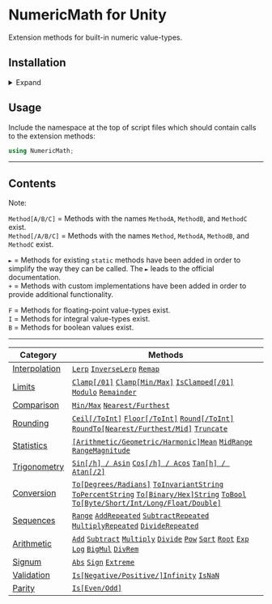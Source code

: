 # NumericMath for Unity
Extension methods for built-in numeric value-types.


## Installation
<details><summary>Expand</summary>

### Compatibility

Should work with Unity 2018.3 or newer.

### Installation via Git URL (recommended)
See [here](https://docs.unity3d.com/Manual/upm-ui-giturl.html) for how to install packages via Git URL by using the Unity Package Manager.  
See [here](https://docs.unity3d.com/Manual/upm-git.html) for how to do so manually by editing the "manifest.json" file in `[your project folder]/Packages/`.

### Installation from a local package (alternative)
See [here](https://docs.unity3d.com/Manual/upm-ui-local.html) for how to install packages from a local folder using the Unity Package Manager.  
See [here](https://docs.unity3d.com/Manual/upm-localpath.html) for how to do so manually by editing the "manifest.json" file in `[your project folder]/Packages/`.

</details>

## Usage

Include the namespace at the top of script files which should contain calls to the extension methods: 

```csharp
using NumericMath;
```


---


## Contents

Note:  

`Method[A/B/C]` = Methods with the names `MethodA`, `MethodB`, and `MethodC` exist.  
`Method[/A/B/C]` = Methods with the names `Method`, `MethodA`, `MethodB`, and `MethodC` exist.

`►` = Methods for existing `static` methods have been added in order to simplify the way they can be called. The `►` leads to the official documentation.  
`+` = Methods with custom implementations have been added in order to provide additional functionality.

`F` = Methods for floating-point value-types exist.  
`I` = Methods for integral value-types exist.  
`B` = Methods for boolean values exist.


---


| Category | Methods |
| - | - |
| [Interpolation] | [`Lerp`][Interpolation.Lerp] [`InverseLerp`][Interpolation.InverseLerp] [`Remap`][Interpolation.Remap] |
| [Limits] | [`Clamp[/01]`][Limits.Clamp01] [`Clamp[Min/Max]`][Limits.ClampMinMax] [`IsClamped[/01]`][Limits.IsClamped01] [`Modulo`][Limits.Modulo] [`Remainder`][Limits.Remainder] |
| [Comparison] | [`Min/Max`][Comparison.MinMax] [`Nearest/Furthest`][Comparison.NearestFurthest] |
| [Rounding] | [`Ceil[/ToInt]`][Rounding.Ceil] [`Floor[/ToInt]`][Rounding.Floor] [`Round[/ToInt]`][Rounding.Round] [`RoundTo[Nearest/Furthest/Mid]`][Rounding.RoundTo] [`Truncate`][Rounding.Truncate] |
| [Statistics] | [`[Arithmetic/Geometric/Harmonic]Mean`][Statistics.Mean] [`MidRange`][Statistics.MidRange] [`RangeMagnitude`][Statistics.RangeMagnitude] |
| [Trigonometry] | [`Sin[/h] / Asin`][Trigonometry.Sin] [`Cos[/h] / Acos`][Trigonometry.Cos] [`Tan[h] / Atan[/2]`][Trigonometry.Tan] |
| [Conversion] | [`To[Degrees/Radians]`][Conversion.ToDegreesRadians] [`ToInvariantString`][Conversion.ToInvariantString] [`ToPercentString`][Conversion.ToPercentString] [`To[Binary/Hex]String`][Conversion.ToBinaryHexString] [`ToBool`][Conversion.ToBool] [`To[Byte/Short/Int/Long/Float/Double]`][Conversion.To01] |
| [Sequences] | [`Range`][Sequences.Range] [`AddRepeated`][Sequences.Add] [`SubtractRepeated`][Sequences.Subtract] [`MultiplyRepeated`][Sequences.Multiply] [`DivideRepeated`][Sequences.Divide] |
| [Arithmetic] | [`Add`][Arithmetic.Add] [`Subtract`][Arithmetic.Subtract] [`Multiply`][Arithmetic.Multiply] [`Divide`][Arithmetic.Divide] [`Pow`][Arithmetic.Pow] [`Sqrt`][Arithmetic.Sqrt] [`Root`][Arithmetic.Root]  [`Exp`][Arithmetic.Exp] [`Log`][Arithmetic.Log] [`BigMul`][Arithmetic.BigMul] [`DivRem`][Arithmetic.DivRem] |
| [Signum] | [`Abs`][Signum.Abs] [`Sign`][Signum.Sign] [`Extreme`][Signum.Extreme] |
| [Validation] | [`Is[Negative/Positive/]Infinity`][Validation.IsInfinity] [`IsNaN`][Validation.IsNaN] |
| [Parity] | [`Is[Even/Odd]`][Parity.IsEvenOdd] |



[Interpolation]: Runtime/Scripts/Extensions/Interpolation/README.md
[Interpolation.Lerp]: Runtime/Scripts/Extensions/Interpolation/README.md#Lerp
[Interpolation.InverseLerp]: Runtime/Scripts/Extensions/Interpolation/README.md#InverseLerp
[Interpolation.Remap]: Runtime/Scripts/Extensions/Interpolation/README.md#Remap

[Limits]: Runtime/Scripts/Extensions/Limits/README.md
[Limits.Clamp01]: Runtime/Scripts/Extensions/Limits/README.md#Clamp01
[Limits.ClampMinMax]: Runtime/Scripts/Extensions/Limits/README.md#ClampMinMax
[Limits.IsClamped01]: Runtime/Scripts/Extensions/Limits/README.md#IsClamped01
[Limits.Modulo]: Runtime/Scripts/Extensions/Limits/README.md#Modulo
[Limits.Remainder]: Runtime/Scripts/Extensions/Limits/README.md#Remainder

[Comparison]: Runtime/Scripts/Extensions/Comparison/README.md
[Comparison.MinMax]: Runtime/Scripts/Extensions/Comparison/README.md#MinMax
[Comparison.NearestFurthest]: Runtime/Scripts/Extensions/Comparison/README.md#NearestFurthest

[Rounding]: Runtime/Scripts/Extensions/Rounding/README.md
[Rounding.Ceil]: Runtime/Scripts/Extensions/Rounding/README.md#CeilToInt
[Rounding.Floor]: Runtime/Scripts/Extensions/Rounding/README.md#FloorToInt
[Rounding.Round]: Runtime/Scripts/Extensions/Rounding/README.md#RoundToInt
[Rounding.RoundTo]: Runtime/Scripts/Extensions/Rounding/README.md#RoundToNearestFurthestMid
[Rounding.Truncate]: Runtime/Scripts/Extensions/Rounding/README.md#Truncate

[Statistics]: Runtime/Scripts/Extensions/Statistics/README.md
[Statistics.Mean]: Runtime/Scripts/Extensions/Statistics/README.md#ArithmeticGeometricHarmonicMean
[Statistics.MidRange]: Runtime/Scripts/Extensions/Statistics/README.md#MidRange
[Statistics.RangeMagnitude]: Runtime/Scripts/Extensions/Statistics/README.md#RangeMagnitude

[Trigonometry]: Runtime/Scripts/Extensions/Trigonometry/README.md
[Trigonometry.Sin]: Runtime/Scripts/Extensions/Trigonometry/README.md#Sinh--Asin
[Trigonometry.Cos]: Runtime/Scripts/Extensions/Trigonometry/README.md#Cosh--Acos
[Trigonometry.Tan]: Runtime/Scripts/Extensions/Trigonometry/README.md#Tanh--Atan2

[Conversion]: Runtime/Scripts/Extensions/Conversion/README.md
[Conversion.ToDegreesRadians]: Runtime/Scripts/Extensions/Conversion/README.md#ToDegreesRadians
[Conversion.ToInvariantString]: Runtime/Scripts/Extensions/Conversion/README.md#ToInvariantString
[Conversion.ToPercentString]: Runtime/Scripts/Extensions/Conversion/README.md#ToPercentString
[Conversion.ToBinaryHexString]: Runtime/Scripts/Extensions/Conversion/README.md#ToBinaryHexString
[Conversion.ToBool]: Runtime/Scripts/Extensions/Conversion/README.md#ToBool
[Conversion.To01]: Runtime/Scripts/Extensions/Conversion/README.md#ToByteShortIntLongFloatDouble

[Sequences]: Runtime/Scripts/Extensions/Sequences/README.md
[Sequences.Range]: Runtime/Scripts/Extensions/Sequences/README.md#Range
[Sequences.Add]: Runtime/Scripts/Extensions/Sequences/README.md#AddRepeated
[Sequences.Subtract]: Runtime/Scripts/Extensions/Sequences/README.md#SubtractRepeated
[Sequences.Multiply]: Runtime/Scripts/Extensions/Sequences/README.md#MultiplyRepeated
[Sequences.Divide]: Runtime/Scripts/Extensions/Sequences/README.md#DivideRepeated

[Arithmetic]: Runtime/Scripts/Extensions/Arithmetic/README.md
[Arithmetic.Add]: Runtime/Scripts/Extensions/Arithmetic/README.md#Add
[Arithmetic.Subtract]: Runtime/Scripts/Extensions/Arithmetic/README.md#Subtract
[Arithmetic.Multiply]: Runtime/Scripts/Extensions/Arithmetic/README.md#Multiply
[Arithmetic.Divide]: Runtime/Scripts/Extensions/Arithmetic/README.md#Divide
[Arithmetic.Pow]: Runtime/Scripts/Extensions/Arithmetic/README.md#Pow
[Arithmetic.Sqrt]: Runtime/Scripts/Extensions/Arithmetic/README.md#Sqrt
[Arithmetic.Root]: Runtime/Scripts/Extensions/Arithmetic/README.md#Root
[Arithmetic.Exp]: Runtime/Scripts/Extensions/Arithmetic/README.md#Exp
[Arithmetic.Log]: Runtime/Scripts/Extensions/Arithmetic/README.md#Log
[Arithmetic.BigMul]: Runtime/Scripts/Extensions/Arithmetic/README.md#BigMul
[Arithmetic.DivRem]: Runtime/Scripts/Extensions/Arithmetic/README.md#DivRem

[Signum]: Runtime/Scripts/Extensions/Signum/README.md
[Signum.Abs]: Runtime/Scripts/Extensions/Signum/README.md#Abs
[Signum.Sign]: Runtime/Scripts/Extensions/Signum/README.md#Sign
[Signum.Extreme]: Runtime/Scripts/Extensions/Signum/README.md#Extreme

[Validation]: Runtime/Scripts/Extensions/Validation/README.md
[Validation.IsInfinity]: Runtime/Scripts/Extensions/Validation/README.md#IsNegativePositiveInfinity
[Validation.IsNaN]: Runtime/Scripts/Extensions/Validation/README.md#IsNaN

[Parity]: Runtime/Scripts/Extensions/Parity/README.md
[Parity.IsEvenOdd]: Runtime/Scripts/Extensions/Parity/README.md#IsEvenOdd